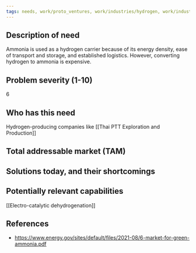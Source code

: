 ```yaml
---
tags: needs, work/proto_ventures, work/industries/hydrogen, work/industries/green_chemicals
---
```

## Description of need
Ammonia is used as a hydrogen carrier because of its energy density, ease of transport and storage, and established logistics. However, converting hydrogen to ammonia is expensive.

## Problem severity (1-10)
6

## Who has this need
Hydrogen-producing companies like [[Thai PTT Exploration and Production]]

## Total addressable market (TAM)


## Solutions today, and their shortcomings


## Potentially relevant capabilities
[[Electro-catalytic dehydrogenation]]

## References
- https://www.energy.gov/sites/default/files/2021-08/6-market-for-green-ammonia.pdf
